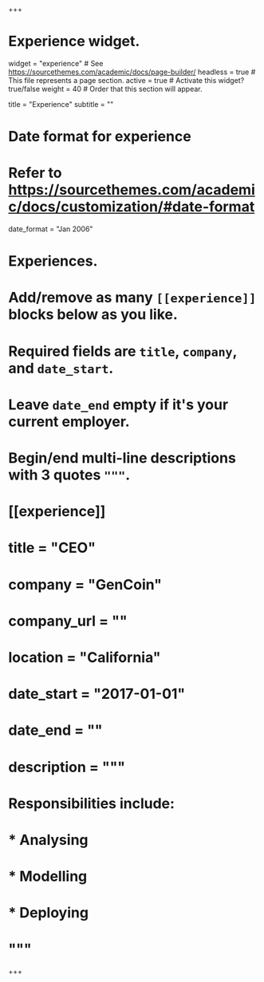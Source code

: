 +++
# Experience widget.
widget = "experience"  # See https://sourcethemes.com/academic/docs/page-builder/
headless = true  # This file represents a page section.
active = true  # Activate this widget? true/false
weight = 40  # Order that this section will appear.

title = "Experience"
subtitle = ""

# Date format for experience
#   Refer to https://sourcethemes.com/academic/docs/customization/#date-format
date_format = "Jan 2006"

# Experiences.
#   Add/remove as many `[[experience]]` blocks below as you like.
#   Required fields are `title`, `company`, and `date_start`.
#   Leave `date_end` empty if it's your current employer.
#   Begin/end multi-line descriptions with 3 quotes `"""`.
# [[experience]]
 # title = "CEO"
 # company = "GenCoin"
 # company_url = ""
 # location = "California"
 # date_start = "2017-01-01"
 # date_end = ""
 # description = """
 # Responsibilities include:

 # * Analysing
 # * Modelling
 # * Deploying
 # """
+++
